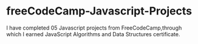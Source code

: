 # freeCodeCamp-Javascript-Projects
I have completed 05 Javascript projects from FreeCodeCamp,through which I earned JavaScript Algorithms and Data Structures certificate.
